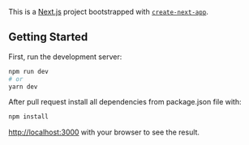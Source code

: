 This is a [Next.js](https://nextjs.org/) project bootstrapped with [`create-next-app`](https://github.com/vercel/next.js/tree/canary/packages/create-next-app).

## Getting Started

First, run the development server:

```bash
npm run dev
# or
yarn dev
```

After pull request install all dependencies from package.json file with:

```bash
npm install
```

[http://localhost:3000](http://localhost:3000) with your browser to see the result.

